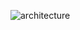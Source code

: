 ![architecture](https://user-images.githubusercontent.com/91636946/151421004-f243b09c-8e28-42e5-8402-dc6008df3030.png)
